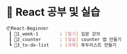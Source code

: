 # :hatching_chick: React 공부 및 실습
```bash
📦React-Beginner
 ┃ 📂1_week-1        : [필기] 입문 강의
 ┃ 📂2_counter       : [실습] counter 앱 만들기
 ┗ 📂3_to-do-list    : [과제] 투두리스트 만들기
```